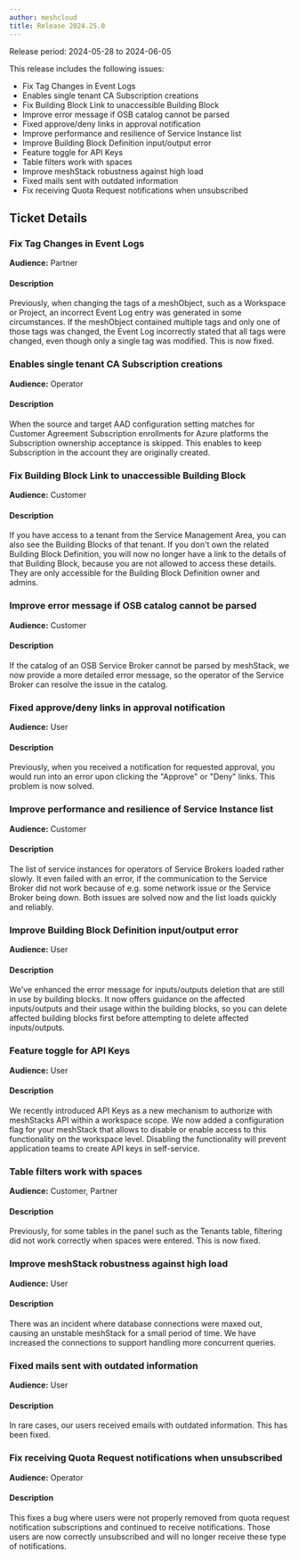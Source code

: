 ```yaml
---
author: meshcloud
title: Release 2024.25.0
---
```


Release period: 2024-05-28 to 2024-06-05

This release includes the following issues:
* Fix Tag Changes in Event Logs
* Enables single tenant CA Subscription creations
* Fix Building Block Link to unaccessible Building Block
* Improve error message if OSB catalog cannot be parsed
* Fixed approve/deny links in approval notification
* Improve performance and resilience of Service Instance list
* Improve Building Block Definition input/output error
* Feature toggle for API Keys
* Table filters work with spaces
* Improve meshStack robustness against high load
* Fixed mails sent with outdated information
* Fix receiving Quota Request notifications when unsubscribed
<!--truncate-->

## Ticket Details
### Fix Tag Changes in Event Logs
**Audience:** Partner


#### Description
Previously, when changing the tags of a meshObject, such as a Workspace or
Project, an incorrect Event Log entry was generated in some circumstances.
If the meshObject contained multiple tags and only one of those tags was
changed, the Event Log incorrectly stated that all tags were changed, even
though only a single tag was modified. This is now fixed.

### Enables single tenant CA Subscription creations
**Audience:** Operator


#### Description
When the source and target AAD configuration setting matches for
Customer Agreement Subscription enrollments for Azure platforms
the Subscription ownership acceptance is skipped. This enables to
keep Subscription in the account they are originally created.

### Fix Building Block Link to unaccessible Building Block
**Audience:** Customer


#### Description
If you have access to a tenant from the Service Management Area, you can also see the Building Blocks of that tenant.
If you don't own the related Building Block Definition, you will now no longer have a link to the details of that Building
Block, because you are not allowed to access these details. They are only accessible for the Building Block Definition owner
and admins.

### Improve error message if OSB catalog cannot be parsed
**Audience:** Customer


#### Description
If the catalog of an OSB Service Broker cannot be parsed by meshStack, we now provide a more detailed
error message, so the operator of the Service Broker can resolve the issue in the catalog.

### Fixed approve/deny links in approval notification
**Audience:** User


#### Description
Previously, when you received a notification for requested approval, you would run into an error upon clicking the "Approve" or "Deny" links. This problem is now solved.

### Improve performance and resilience of Service Instance list
**Audience:** Customer


#### Description
The list of service instances for operators of Service Brokers loaded rather slowly. It even failed
with an error, if the communication to the Service Broker did not work because of e.g. some network issue
or the Service Broker being down. Both issues are solved now and the list loads quickly and reliably.

### Improve Building Block Definition input/output error
**Audience:** User


#### Description
We've enhanced the error message for inputs/outputs deletion that are still in use by building blocks. It now offers guidance on the affected inputs/outputs and their usage within the building blocks, so you can delete affected building blocks first before attempting to delete affected inputs/outputs.

### Feature toggle for API Keys
**Audience:** User


#### Description
We recently introduced API Keys as a new mechanism to
authorize with meshStacks API within a workspace scope.
We now added a configuration flag for your meshStack
that allows to disable or enable access to this 
functionality on the workspace level.
Disabling the functionality will prevent
application teams to create API keys in self-service.

### Table filters work with spaces
**Audience:** Customer, Partner


#### Description
Previously, for some tables in the panel such as the Tenants table, filtering
did not work correctly when spaces were entered. This is now fixed.

### Improve meshStack robustness against high load
**Audience:** User


#### Description
There was an incident where database connections were maxed out, causing an unstable meshStack
for a small period of time. We have increased the connections to support handling more concurrent queries.

### Fixed mails sent with outdated information
**Audience:** User


#### Description
In rare cases, our users received emails with outdated information. This has been fixed.

### Fix receiving Quota Request notifications when unsubscribed
**Audience:** Operator


#### Description
This fixes a bug where users were not properly removed from quota request
notification subscriptions and continued to receive notifications. Those users
are now correctly unsubscribed and will no longer receive these type of notifications.

